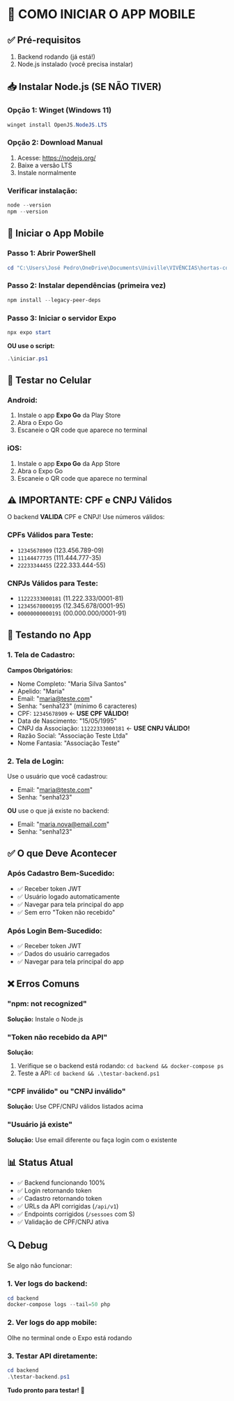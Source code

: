 # 🚀 COMO INICIAR O APP MOBILE

## ✅ Pré-requisitos
1. Backend rodando (já está!)
2. Node.js instalado (você precisa instalar)

## 📥 Instalar Node.js (SE NÃO TIVER)

### Opção 1: Winget (Windows 11)
```powershell
winget install OpenJS.NodeJS.LTS
```

### Opção 2: Download Manual
1. Acesse: https://nodejs.org/
2. Baixe a versão LTS
3. Instale normalmente

### Verificar instalação:
```powershell
node --version
npm --version
```

## 🎯 Iniciar o App Mobile

### Passo 1: Abrir PowerShell
```powershell
cd "C:\Users\José Pedro\OneDrive\Documents\Univille\VIVÊNCIAS\hortas-comunitarias-univille\mobile"
```

### Passo 2: Instalar dependências (primeira vez)
```powershell
npm install --legacy-peer-deps
```

### Passo 3: Iniciar o servidor Expo
```powershell
npx expo start
```

**OU use o script:**
```powershell
.\iniciar.ps1
```

## 📱 Testar no Celular

### Android:
1. Instale o app **Expo Go** da Play Store
2. Abra o Expo Go
3. Escaneie o QR code que aparece no terminal

### iOS:
1. Instale o app **Expo Go** da App Store
2. Abra o Expo Go
3. Escaneie o QR code que aparece no terminal

## ⚠️ IMPORTANTE: CPF e CNPJ Válidos

O backend **VALIDA** CPF e CNPJ! Use números válidos:

### CPFs Válidos para Teste:
- `12345678909` (123.456.789-09)
- `11144477735` (111.444.777-35)
- `22233344455` (222.333.444-55)

### CNPJs Válidos para Teste:
- `11222333000181` (11.222.333/0001-81)
- `12345678000195` (12.345.678/0001-95)
- `00000000000191` (00.000.000/0001-91)

## 🧪 Testando no App

### 1. Tela de Cadastro:
**Campos Obrigatórios:**
- Nome Completo: "Maria Silva Santos"
- Apelido: "Maria"
- Email: "maria@teste.com"
- Senha: "senha123" (mínimo 6 caracteres)
- CPF: `12345678909` ← **USE CPF VÁLIDO!**
- Data de Nascimento: "15/05/1995"
- CNPJ da Associação: `11222333000181` ← **USE CNPJ VÁLIDO!**
- Razão Social: "Associação Teste Ltda"
- Nome Fantasia: "Associação Teste"

### 2. Tela de Login:
Use o usuário que você cadastrou:
- Email: "maria@teste.com"
- Senha: "senha123"

**OU** use o que já existe no backend:
- Email: "maria.nova@email.com"
- Senha: "senha123"

## ✅ O que Deve Acontecer

### Após Cadastro Bem-Sucedido:
- ✅ Receber token JWT
- ✅ Usuário logado automaticamente
- ✅ Navegar para tela principal do app
- ✅ Sem erro "Token não recebido"

### Após Login Bem-Sucedido:
- ✅ Receber token JWT
- ✅ Dados do usuário carregados
- ✅ Navegar para tela principal do app

## ❌ Erros Comuns

### "npm: not recognized"
**Solução:** Instale o Node.js

### "Token não recebido da API"
**Solução:** 
1. Verifique se o backend está rodando: `cd backend && docker-compose ps`
2. Teste a API: `cd backend && .\testar-backend.ps1`

### "CPF inválido" ou "CNPJ inválido"
**Solução:** Use CPF/CNPJ válidos listados acima

### "Usuário já existe"
**Solução:** Use email diferente ou faça login com o existente

## 📊 Status Atual

- ✅ Backend funcionando 100%
- ✅ Login retornando token
- ✅ Cadastro retornando token  
- ✅ URLs da API corrigidas (`/api/v1`)
- ✅ Endpoints corrigidos (`/sessoes` com S)
- ✅ Validação de CPF/CNPJ ativa

## 🔍 Debug

Se algo não funcionar:

### 1. Ver logs do backend:
```powershell
cd backend
docker-compose logs --tail=50 php
```

### 2. Ver logs do app mobile:
Olhe no terminal onde o Expo está rodando

### 3. Testar API diretamente:
```powershell
cd backend
.\testar-backend.ps1
```

**Tudo pronto para testar! 🎉**
